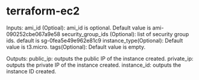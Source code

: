 # terraform-ec2

Inputs:
ami_id (Optioal): ami_id is optional. Default value is ami-090252cbe067a9e58
security_group_ids (Optional): list of security group ids. default is sg-0fea5e49e962e81c9
instance_type(Optional): Default value is t3.micro.
tags(Optional): Default value is empty.


Outputs:
public_ip: outputs the public IP of the instance created.
private_ip: outputs the private IP of the instance created.
instance_id: outputs the instance ID created.